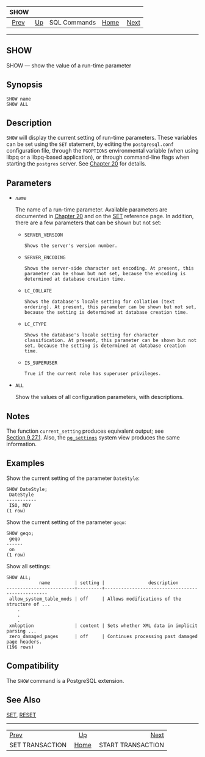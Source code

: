 <!--?xml version="1.0" encoding="UTF-8" standalone="no"?-->

|                         SHOW                        |                                        |              |                                                       |                                                         |
| :-------------------------------------------------: | :------------------------------------- | :----------: | ----------------------------------------------------: | ------------------------------------------------------: |
| [Prev](sql-set-transaction.html "SET TRANSACTION")  | [Up](sql-commands.html "SQL Commands") | SQL Commands | [Home](index.html "PostgreSQL 17devel Documentation") |  [Next](sql-start-transaction.html "START TRANSACTION") |

***

## SHOW

SHOW — show the value of a run-time parameter

## Synopsis

    SHOW name
    SHOW ALL

## Description

`SHOW` will display the current setting of run-time parameters. These variables can be set using the `SET` statement, by editing the `postgresql.conf` configuration file, through the `PGOPTIONS` environmental variable (when using libpq or a libpq-based application), or through command-line flags when starting the `postgres` server. See [Chapter 20](runtime-config.html "Chapter 20. Server Configuration") for details.

## Parameters

* *`name`*

    The name of a run-time parameter. Available parameters are documented in [Chapter 20](runtime-config.html "Chapter 20. Server Configuration") and on the [SET](sql-set.html "SET") reference page. In addition, there are a few parameters that can be shown but not set:

  * `SERVER_VERSION`

        Shows the server's version number.

  * `SERVER_ENCODING`

        Shows the server-side character set encoding. At present, this parameter can be shown but not set, because the encoding is determined at database creation time.

  * `LC_COLLATE`

        Shows the database's locale setting for collation (text ordering). At present, this parameter can be shown but not set, because the setting is determined at database creation time.

  * `LC_CTYPE`

        Shows the database's locale setting for character classification. At present, this parameter can be shown but not set, because the setting is determined at database creation time.

  * `IS_SUPERUSER`

        True if the current role has superuser privileges.

* `ALL`

    Show the values of all configuration parameters, with descriptions.

## Notes

The function `current_setting` produces equivalent output; see [Section 9.27.1](functions-admin.html#FUNCTIONS-ADMIN-SET "9.27.1. Configuration Settings Functions"). Also, the [`pg_settings`](view-pg-settings.html "54.24. pg_settings") system view produces the same information.

## Examples

Show the current setting of the parameter `DateStyle`:

    SHOW DateStyle;
     DateStyle
    -----------
     ISO, MDY
    (1 row)

Show the current setting of the parameter `geqo`:

    SHOW geqo;
     geqo
    ------
     on
    (1 row)

Show all settings:

    SHOW ALL;
                name         | setting |                description
    -------------------------+---------+-------------------------------------------------
     allow_system_table_mods | off     | Allows modifications of the structure of ...
        .
        .
        .
     xmloption               | content | Sets whether XML data in implicit parsing ...
     zero_damaged_pages      | off     | Continues processing past damaged page headers.
    (196 rows)

## Compatibility

The `SHOW` command is a PostgreSQL extension.

## See Also

[SET](sql-set.html "SET"), [RESET](sql-reset.html "RESET")

***

|                                                     |                                                       |                                                         |
| :-------------------------------------------------- | :---------------------------------------------------: | ------------------------------------------------------: |
| [Prev](sql-set-transaction.html "SET TRANSACTION")  |         [Up](sql-commands.html "SQL Commands")        |  [Next](sql-start-transaction.html "START TRANSACTION") |
| SET TRANSACTION                                     | [Home](index.html "PostgreSQL 17devel Documentation") |                                       START TRANSACTION |
